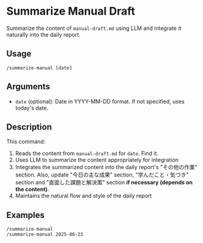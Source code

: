 # Summarize Manual Draft

Summarize the content of `manual-draft.md` using LLM and integrate it naturally into the daily report.

## Usage

```
/summarize-manual [date]
```

## Arguments

- `date` (optional): Date in YYYY-MM-DD format. If not specified, uses today's date.

## Description

This command:

1. Reads the content from `manual-draft.md` for `date`. Find it.
2. Uses LLM to summarize the content appropriately for integration
3. Integrates the summarized content into the daily report's "その他の作業" section. Also, update "今日の主な成果" section, "学んだこと・気づき" section and "直面した課題と解決策" section **if necessary (depends on the content)**.
4. Maintains the natural flow and style of the daily report

## Examples

```
/summarize-manual
/summarize-manual 2025-08-23
```
